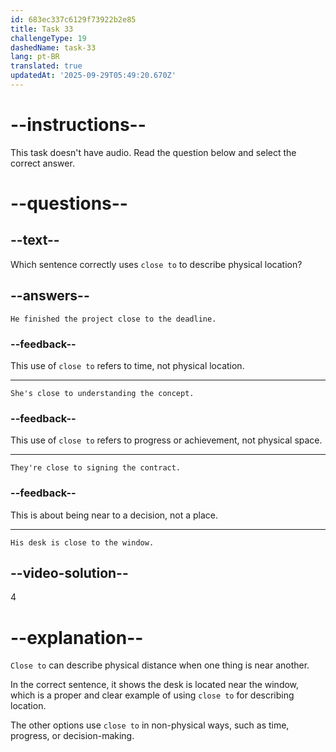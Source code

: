 ```yaml
---
id: 683ec337c6129f73922b2e85
title: Task 33
challengeType: 19
dashedName: task-33
lang: pt-BR
translated: true
updatedAt: '2025-09-29T05:49:20.670Z'
---
```


# --instructions--

This task doesn't have audio. Read the question below and select the correct answer.

# --questions--

## --text--

Which sentence correctly uses `close to` to describe physical location?

## --answers--

`He finished the project close to the deadline.`

### --feedback--

This use of `close to` refers to time, not physical location.

---

`She's close to understanding the concept.`

### --feedback--

This use of `close to` refers to progress or achievement, not physical space.

---

`They're close to signing the contract.`

### --feedback--

This is about being near to a decision, not a place.

---

`His desk is close to the window.`

## --video-solution--

4

# --explanation--

`Close to` can describe physical distance when one thing is near another.

In the correct sentence, it shows the desk is located near the window, which is a proper and clear example of using `close to` for describing location.

The other options use `close to` in non-physical ways, such as time, progress, or decision-making.
